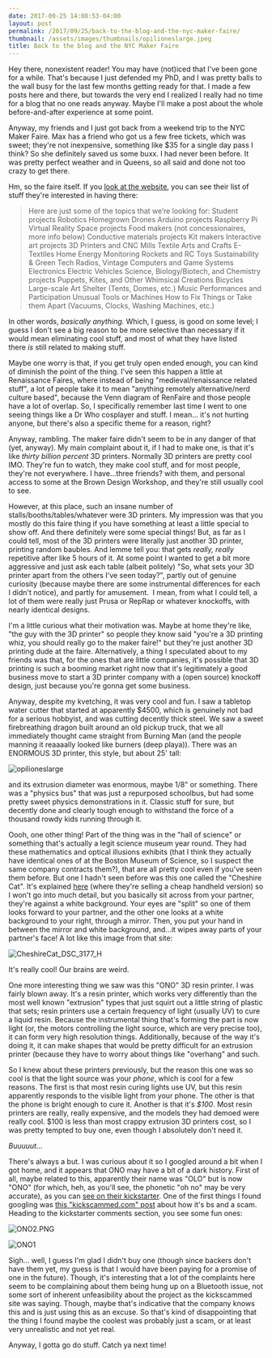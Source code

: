 ```yaml
---
date: 2017-09-25 14:08:53-04:00
layout: post
permalink: /2017/09/25/back-to-the-blog-and-the-nyc-maker-faire/
thumbnail: /assets/images/thumbnails/opilioneslarge.jpeg
title: Back to the blog and the NYC Maker Faire
---
```


Hey there, nonexistent reader! You may have (not)iced that I've been gone for a while. That's because I just defended my PhD, and I was pretty balls to the wall busy for the last few months getting ready for that. I made a few posts here and there, but towards the very end I realized I really had no time for a blog that no one reads anyway. Maybe I'll make a post about the whole before-and-after experience at some point.

Anyway, my friends and I just got back from a weekend trip to the NYC Maker Faire. Max has a friend who got us a few free tickets, which was sweet; they're not inexpensive, something like $35 for a single day pass I think? So she definitely saved us some buxx. I had never been before. It was pretty perfect weather and in Queens, so all said and done not too crazy to get there.

Hm, so the faire itself. If you [look at the website](https://makerfaire.com/new-york/call-for-makers/), you can see their list of stuff they're interested in having there:

> Here are just
> some
> of the topics that we’re looking for:
> Student projects
> Robotics
> Homegrown Drones
> Arduino projects
> Raspberry Pi
> Virtual Reality
> Space projects
> Food makers (not concessionaires, more info below)
> Conductive materials projects
> Kit makers
> Interactive art projects
> 3D Printers and CNC Mills
> Textile Arts and Crafts
> E-Textiles
> Home Energy Monitoring
> Rockets and RC Toys
> Sustainability & Green Tech
> Radios, Vintage Computers and Game Systems
> Electronics
> Electric Vehicles
> Science, Biology/Biotech, and Chemistry projects
> Puppets, Kites, and Other Whimsical Creations
> Bicycles
> Large-scale Art
> Shelter (Tents, Domes, etc.)
> Music Performances and Participation
> Unusual Tools or Machines
> How to Fix Things or Take them Apart (Vacuums, Clocks, Washing Machines, etc.)

In other words, *basically anything.* Which, I guess, is good on some level; I guess I don't see a big reason to be more selective than necessary if it would mean eliminating cool stuff, and most of what they have listed there *is* still related to making stuff.

Maybe one worry is that, if you get truly open ended enough, you can kind of diminish the point of the thing. I've seen this happen a little at Renaissance Faires, where instead of being "medieval/renaissance related stuff", a lot of people take it to mean "anything remotely alternative/nerd culture based", because the Venn diagram of RenFaire and those people have a lot of overlap. So, I specifically remember last time I went to one seeing things like a Dr Who cosplayer and stuff. I mean... it's not hurting anyone, but there's also a specific theme for a reason, right?

Anyway, rambling. The maker faire didn't seem to be in any danger of that (yet, anyway). My main complaint about it, if I had to make one, is that it's like *thirty billion percent* 3D printers. Normally 3D printers are pretty cool IMO. They're fun to watch, they make cool stuff, and for most people, they're not everywhere. I have...three friends? with them, and personal access to some at the Brown Design Workshop, and they're still usually cool to see.

However, at this place, such an insane number of stalls/booths/tables/whatever were 3D printers. My impression was that you mostly do this faire thing if you have something at least a little special to show off. And there definitely were some special things! But, as far as I could tell, most of the 3D printers were literally just another 3D printer, printing random baubles. And lemme tell you: that gets *really, really* repetitive after like 5 hours of it. At some point I wanted to get a bit more aggressive and just ask each table (albeit politely) "So, what sets your 3D printer apart from the others I've seen today?", partly out of genuine curiosity (because maybe there are some instrumental differences for each I didn't notice), and partly for amusement.  I mean, from what I could tell, a lot of them were really just Prusa or RepRap or whatever knockoffs, with nearly identical designs.

I'm a little curious what their motivation was. Maybe at home they're like, "the guy with the 3D printer" so people they know said "you're a 3D printing whiz, you should really go to the maker faire!" but they're just another 3D printing dude at the faire. Alternatively, a thing I speculated about to my friends was that, for the ones that are little companies, it's possible that 3D printing is such a booming market right now that it's legitimately a good business move to start a 3D printer company with a (open source) knockoff design, just because you're gonna get some business.

Anyway, despite my kvetching, it was very cool and fun. I saw a tabletop water cutter that started at apparently $4500, which is genuinely not bad for a serious hobbyist, and was cutting decently thick steel. We saw a sweet firebreathing dragon built around an old pickup truck, that we all immediately thought came straight from Burning Man (and the people manning it reaaaally looked like burners (deep playa)). There was an ENORMOUS 3D printer, this style, but about 25' tall:

![opilioneslarge](/assets/images/opilioneslarge.jpeg)

and its extrusion diameter was enormous, maybe 1/8" or something. There was a "physics bus" that was just a repurposed schoolbus, but had some pretty sweet physics demonstrations in it. Classic stuff for sure, but decently done and clearly tough enough to withstand the force of a thousand rowdy kids running through it.

Oooh, one other thing! Part of the thing was in the "hall of science" or something that's actually a legit science museum year round. They had these mathematics and optical illusions exhibits (that I think they actually have identical ones of at the Boston Museum of Science, so I suspect the same company contracts them?), that are all pretty cool even if you've seen them before. But one I hadn't seen before was this one called the "Cheshire Cat". It's explained [here](https://www.exploratorium.edu/snacks/cheshire-cat) (where they're selling a cheap handheld version) so I won't go into much detail, but you basically sit across from your partner, they're against a white background. Your eyes are "split" so one of them looks forward to your partner, and the other one looks at a white background to your right, through a mirror. Then, you put your hand in between the mirror and white background, and...it wipes away parts of your partner's face! A lot like this image from that site:

![CheshireCat_DSC_3177_H](/assets/images/cheshirecat_dsc_3177_h.jpg)

It's really cool! Our brains are weird.

One more interesting thing we saw was this "ONO" 3D resin printer. I was fairly blown away. It's a resin printer, which works very differently than the most well known "extrusion" types that just squirt out a little string of plastic that sets; resin printers use a certain frequency of light (usually UV) to cure a liquid resin. Because the instrumental thing that's forming the part is now light (or, the motors controlling the light source, which are very precise too), it can form very high resolution things. Additionally, because of the way it's doing it, it can make shapes that would be pretty difficult for an extrusion printer (because they have to worry about things like "overhang" and such.

So I knew about these printers previously, but the reason this one was so cool is that the light source was your *phone*, which is cool for a few reasons. The first is that most resin curing lights use UV, but this resin apparently responds to the visible light from your phone. The other is that the phone is bright enough to cure it. Another is that it's *$100*. Most resin printers are really, really expensive, and the models they had demoed were really cool. $100 is less than most crappy extrusion 3D printers cost, so I was pretty tempted to buy one, even though I absolutely don't need it.

*Buuuuut...*

There's always a but. I was curious about it so I googled around a bit when I got home, and it appears that ONO may have a bit of a dark history. First of all, maybe related to this, apparently their name was "OLO" but is now "ONO" (for which, heh, as you'll see, the phonetic "oh no" may be very accurate), as you can [see on their kickstarter](https://www.kickstarter.com/projects/olo3d/olo-the-first-ever-smartphone-3d-printer/description). One of the first things I found googling was [this "kickscammed.com" post](http://kickscammed.com/project/olo-3d-printer/#.WckJuMiGOUk) about how it's bs and a scam. Heading to the kickstarter comments section, you see some fun ones:

![ONO2.PNG](/assets/images/ono2.png)

![ONO1](/assets/images/ono1.png)

Sigh... well, I guess I'm glad I didn't buy one (though since backers don't have them yet, my guess is that I would have been paying for a promise of one in the future). Though, it's interesting that a lot of the complaints here seem to be complaining about them being hung up on a Bluetooth issue, not some sort of inherent unfeasibility about the project as the kickscammed site was saying. Though, maybe that's indicative that the company knows this and is just using this as an excuse. So that's kind of disappointing that the thing I found maybe the coolest was probably just a scam, or at least very unrealistic and not yet real.

Anyway, I gotta go do stuff. Catch ya next time!

